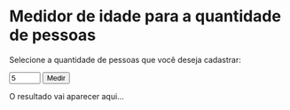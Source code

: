 <!DOCTYPE html>
<html lang="pt-br">
<head>
    <meta charset="UTF-8">
    <meta http-equiv="X-UA-Compatible" content="IE=edge">
    <meta name="viewport" content="width=device-width, initial-scale=1.0">
    <title>Medidor de idade</title>
</head>
<body>
    <main>
        <h1>Medidor de idade para a quantidade de pessoas</h1>
        <p>Selecione a quantidade de pessoas que você deseja cadastrar:</p>
        <form action="salvar.php" method="get" onsubmit="return calcular()">
            <input type="number" name="total" id="total" min="1" max="10" value="5">
            <input type="submit" value="Medir">
        </form>
        <p id="resultado">O resultado vai aparecer aqui...</p>
    </main>
    <script>
        function calcular(){
            let res= document.getElementById("resultado")
            let total = Number(document.getElementById("total").value)

            let idade = 0
            let soma = 0
            
            let c = 1
            while (c<=total){
                idade = Number(prompt(`Digite a idade da ${c} pessoa:`))
                soma += idade
                c++
            }
            let media = soma/total
            res.innerHTML = ` O total de ${total} pessoas cadastradas, a média de idade é de ${media.toFixed(2)} anos `

            return false
        }
    </script>
</body>
</html>
